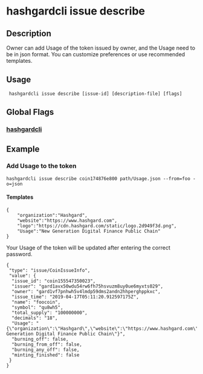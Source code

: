# hashgardcli issue describe

## Description
Owner can add Usage of the token issued by owner, and the Usage need to be in json format. You can customize preferences or use recommended templates.
## Usage
```
 hashgardcli issue describe [issue-id] [description-file] [flags]
```
## Global Flags

 ### [hashgardcli](../README.md)

## Example

### Add Usage to the token
```shell
hashgardcli issue describe coin174876e800 path/Usage.json --from=foo -o=json
```
#### Templates
```
{
    "organization":"Hashgard",
    "website":"https://www.hashgard.com",
    "logo":"https://cdn.hashgard.com/static/logo.2d949f3d.png",
    "Usage":"New Generation Digital Finance Public Chain" 
}
```
Your Usage of the token will be updated after entering the correct password.
```
{
 "type": "issue/CoinIssueInfo",
 "value": {
  "issue_id": "coin155547350023",
  "issuer": "gard1avx50wdu54rw6fh75hsvuzm8uy0ue6myxts029",
  "owner": "gard1vf7pnhwh5v4lmdp59dms2andn2hhperghppkxc",
  "issue_time": "2019-04-17T05:11:20.912597175Z",
  "name": "foocoin",
  "symbol": "qu8wh5",
  "total_supply": "100000000",
  "decimals": "18",
  "Usage": "{\"organization\":\"Hashgard\",\"website\":\"https://www.hashgard.com\",\"logo\":\"https://cdn.hashgard.com/static/logo.2d949f3d.png\",\"Usage\":\"New Generation Digital Finance Public Chain\"}",
  "burning_off": false,
  "burning_from_off": false,
  "burning_any_off": false,
  "minting_finished": false
 }
}
```
